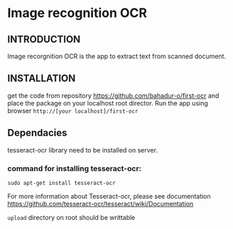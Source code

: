 
# Image recognition OCR

## INTRODUCTION

Image recorgnition OCR is the app to extract text from scanned document.

## INSTALLATION

get the code from repository https://github.com/bahadur-o/first-ocr and place the package on your localhost root director.
Run the app using browser ``http://[your localhost]/first-ocr``
## Dependacies


tesseract-ocr library need to be installed on server.

### command for installing tesseract-ocr:
```
sudo apt-get install tesseract-ocr
```
For more information about Tesseract-ocr, please see documentation https://github.com/tesseract-ocr/tesseract/wiki/Documentation

`upload` directory on root should be writtable